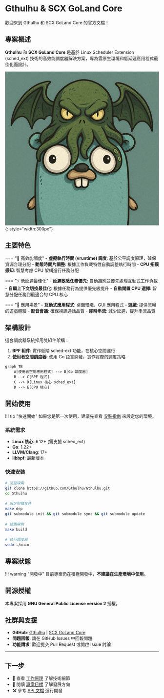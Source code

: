 # Gthulhu & SCX GoLand Core

歡迎來到 Gthulhu 和 SCX GoLand Core 的官方文檔！

## 專案概述

**Gthulhu** 和 **SCX GoLand Core** 是基於 Linux Scheduler Extension (sched_ext) 技術的高效能調度器解決方案，專為雲原生環境和低延遲應用程式最佳化而設計。

![Gthulhu Logo](https://raw.githubusercontent.com/Gthulhu/Gthulhu/main/assets/logo.png){: style="width:300px"}

## 主要特色

=== "🚀 高效能調度"
    - **虛擬執行時間 (vruntime) 調度**: 基於公平調度原理，確保資源合理分配
    - **動態時間片調整**: 根據工作負載特性自動調整執行時間
    - **CPU 拓撲感知**: 智慧考慮 CPU 架構進行任務分配

=== "⚡ 低延遲最佳化"
    - **延遲敏感任務優先**: 自動識別並優先處理互動式工作負載
    - **自願上下文切換最佳化**: 根據任務行為提供優先級提升
    - **自動閒置 CPU 選擇**: 智慧分配任務到最適合的 CPU 核心

=== "🎯 應用場景"
    - **互動式應用程式**: 桌面環境、GUI 應用程式
    - **遊戲**: 提供流暢的遊戲體驗
    - **影音會議**: 確保視訊通話品質
    - **即時串流**: 減少延遲，提升串流品質

## 架構設計

這套調度器系統採用雙組件架構：

1. **BPF 組件**: 實作低階 sched-ext 功能，在核心空間運行
2. **使用者空間調度器**: 使用 Go 語言開發，實作實際的調度策略

```mermaid
graph TB
    A[使用者空間應用程式] --> B[Go 調度器]
    B --> C[BPF 程式]
    C --> D[Linux 核心 sched_ext]
    D --> E[CPU 核心]
```

## 開始使用

!!! tip "快速開始"
    如果您是第一次使用，建議先查看 [安裝指南](installation.md) 來設定您的環境。

### 系統需求

- **Linux 核心**: 6.12+ (需支援 sched_ext)
- **Go**: 1.22+
- **LLVM/Clang**: 17+
- **libbpf**: 最新版本

### 快速安裝

```bash
# 克隆專案
git clone https://github.com/Gthulhu/Gthulhu.git
cd Gthulhu

# 設定相依套件
make dep
git submodule init && git submodule sync && git submodule update

# 建置專案
make build

# 執行調度器
sudo ./main
```

## 專案狀態

!!! warning "開發中"
    目前專案仍在積極開發中，**不建議在生產環境中使用**。

## 開源授權

本專案採用 **GNU General Public License version 2** 授權。

## 社群與支援

- **GitHub**: [Gthulhu](https://github.com/Gthulhu/Gthulhu) | [SCX GoLand Core](https://github.com/Gthulhu/scx_goland_core)
- **問題回報**: 請在 GitHub Issues 中回報問題
- **功能請求**: 歡迎提交 Pull Request 或開啟 Issue 討論

---

## 下一步

- 📖 查看 [工作原理](how-it-works.md) 了解技術細節
- 🎯 閱讀 [專案目標](project-goals.md) 了解發展方向
- 🛠️ 參考 [API 文檔](api-reference.md) 進行開發
